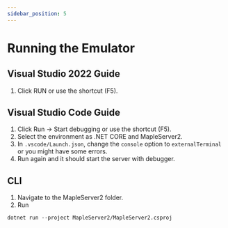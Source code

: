 ```yaml
---
sidebar_position: 5
---
```


# Running the Emulator

## Visual Studio 2022 Guide

1. Click RUN or use the shortcut (F5).

## Visual Studio Code Guide

1. Click Run -> Start debugging or use the shortcut (F5).
1. Select the environment as .NET CORE and MapleServer2.
1. In `.vscode/Launch.json`, change the `console` option to `externalTerminal` or you might have some errors.
1. Run again and it should start the server with debugger.

## CLI

1. Navigate to the MapleServer2 folder.
1. Run

```txt
dotnet run --project MapleServer2/MapleServer2.csproj
```

